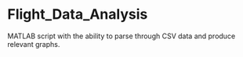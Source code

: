 # Flight_Data_Analysis
MATLAB script with the ability to parse through CSV data and produce relevant graphs.
